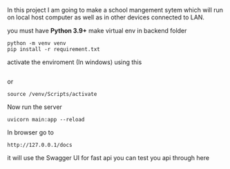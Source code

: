 In this project I am  going to make a school mangement sytem which will run on local host computer as well as in other devices connected to LAN.

you must have **Python 3.9+** make virtual env in backend folder

```cd backend
python -m venv venv
pip install -r requirement.txt
```
activate the enviroment (In windows) using this 
``` ./venv/Scripts/activate
``` 
or 
```
source /venv/Scripts/activate
```

Now run the server

```
uvicorn main:app --reload
```
In browser go to
```
http://127.0.0.1/docs
```
it will use the Swagger UI for fast api you can test you api through here
